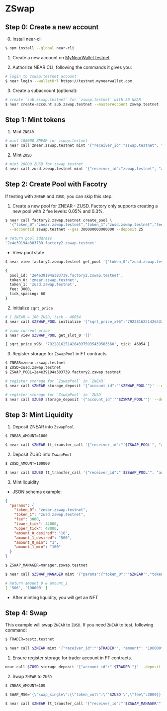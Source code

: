 # ZSwap

## Step 0: Create a new account

0. Install near-cli

```sh
$ npm install --global near-cli
```

1. Create a new account on [MyNearWallet testnet](https://testnet.mynearwallet.com/)

2. Authorize NEAR CLI, following the commands it gives you:

```sh
# login to zswap.testnet account
$ near login --walletUrl https://testnet.mynearwallet.com
```

3. Create a subaccount (optional):

```sh
# create `sub.zswap.testnet` for `zswap.testnet` with 20 NEAR
$ near create-account sub.zswap.testnet --masterAccount zswap.testnet --initialBalance 20
```

## Step 1: Mint tokens

1. Mint `ZNEAR`

```sh
# mint 100000 ZNEAR for zswap.testnet
$ near call znear.zswap.testnet mint '{"receiver_id":"zswap.testnet", "amount": "100000"}' --deposit 1 --accountId zswap.testnet
```

2. Mint `ZUSD`

```sh
# mint 20000 ZUSD for zswap.testnet
$ near call zusd.zswap.testnet mint '{"receiver_id":"zswap.testnet", "amount": "200000"}' --deposit 1 --accountId zswap.testnet
```

## Step 2: Create Pool with Facotry

If testing with `ZNEAR` and `ZUSD`, you can skip this step.

1. Create a new pool for ZNEAR - ZUSD. Factory only supports creating a new pool with 2 fee levels: 0.05% and 0.3%.

```sh
$ near call factory2.zswap.testnet create_pool \
  '{"token_0":"znear.zswap.testnet","token_1":"zusd.zswap.testnet","fee":3000}' \
  --accountId zswap.testnet --gas 300000000000000 --deposit 25

# return pool address
'2e4e39194a383739.factory2.zswap.testnet'
```

- View pool state

```sh
$ near view factory2.zswap.testnet get_pool '{"token_0":"zusd.zswap.testnet", "token_1":"znear.zswap.testnet","fee":3000}'

{
  pool_id: '2e4e39194a383739.factory2.zswap.testnet',
  token_0: 'znear.zswap.testnet',
  token_1: 'zusd.zswap.testnet',
  fee: 3000,
  tick_spacing: 60
}
```

2. Initialize `sqrt_price`

```sh
# 1 ZNEAR = 100 ZUSD, tick ~ 46054
$ near call $ZSWAP_POOL initialize '{"sqrt_price_x96":"792281625142643375935439503360"}' --accountId zswap.testnet

# view current price
$ near view $ZSWAP_POOL get_slot_0 '{}'

{ sqrt_price_x96: '792281625142643375935439503360', tick: 46054 }

```

3. Register storage for `ZswapPool` in FT contracts.

```sh
$ ZNEAR=znear.zswap.testnet
$ ZUSD=zusd.zswap.testnet
$ ZSWAP_POOL=2e4e39194a383739.factory2.zswap.testnet

# register storage for `ZswapPool` in `ZNEAR`
$ near call $ZNEAR storage_deposit '{"account_id":"'$ZSWAP_POOL'"}' --deposit 1 --accountId zswap.testnet

# register storage for `ZswapPool` in `ZUSD`
$ near call $ZUSD storage_deposit '{"account_id":"'$ZSWAP_POOL'"}' --deposit 1 --accountId zswap.testnet
```

## Step 3: Mint Liquidity

1. Deposit ZNEAR into `ZswapPool`

```sh
$ ZNEAR_AMOUNT=1000

$ near call $ZNEAR ft_transfer_call '{"receiver_id":"'$ZSWAP_POOL'", "amount":"'$ZNEAR_AMOUNT'", "msg":""}' --depositYocto 1 --gas 300000000000000 --accountId zswap.testnet
```

2. Deposit ZUSD into `ZswapPool`

```sh
$ ZUSD_AMOUNT=100000

$ near call $ZUSD ft_transfer_call '{"receiver_id":"'$ZSWAP_POOL'", "amount":"'$ZUSD_AMOUNT'", "msg":""}' --depositYocto 1 --gas 300000000000000 --accountId zswap.testnet
```

3. Mint liquidity

- JSON schema example:

```json
{
  "params": {
    "token_0": "znear.zswap.testnet",
    "token_1": "zusd.zswap.testnet",
    "fee": 3000,
    "lower_tick": 42000,
    "upper_tick": 48000,
    "amount_0_desired": "10",
    "amount_1_desired": "500",
    "amount_0_min": "1",
    "amount_1_min": "100"
  }
}
```

```sh
$ ZSWAP_MANAGER=manager.zswap.testnet

$ near call $ZSWAP_MANAGER mint '{"params":{"token_0":"'$ZNEAR'","token_1":"'$ZUSD'","fee":3000,"lower_tick":46000,"upper_tick":46100, "amount_0_desired":"'$ZNEAR_AMOUNT'","amount_1_desired":"'$ZUSD_AMOUNT'","amount_0_min":"100","amount_1_min":"100"}}' --gas 300000000000000 --accountId zswap.testnet --deposit 0.1

# Return amount_0 & amount_1
[ '506', '100000' ]
```

- After minting liquidity, you will get an NFT

## Step 4: Swap

This example will swap `ZNEAR` to `ZUSD`. If you need `ZNEAR` to test, following command:

```sh
$ TRADER=testz.testnet

$ near call $ZNEAR mint '{"receiver_id":"'$TRADER'", "amount": "100000"}' --deposit 1 --accountId $TRADER
```

1. Ensure register storage for trader account in FT contracts.

```sh
near call $ZUSD storage_deposit '{"account_id":"'$TRADER'"}' --deposit 1 --accountId $TRADER
```

2. Swap `ZNEAR` to `ZUSD`

```sh
$ ZNEAR_AMOUNT=100

$ SWAP_MSG='{\"swap_single\":{\"token_out\":\"'$ZUSD'\",\"fee\":3000}}'

$ near call $ZNEAR ft_transfer_call '{"receiver_id":"'$ZSWAP_MANAGER'", "amount":"'$ZNEAR_AMOUNT'", "msg":"'$SWAP_MSG'"}' --gas 300000000000000 --accountId $TRADER --depositYocto 1
```
